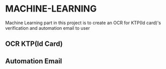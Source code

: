 # MACHINE-LEARNING

Machine Learning part in this project is to create an OCR for KTP(Id card)'s verification and automation email to user

## OCR KTP(Id Card)

## Automation Email

